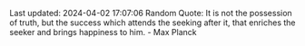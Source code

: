 Last updated: 2024-04-02 17:07:06
Random Quote: It is not the possession of truth, but the success which attends the seeking after it, that enriches the seeker and brings happiness to him. - Max Planck